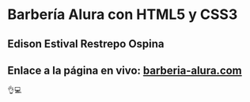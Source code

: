 # Barbería Alura con HTML5 y CSS3

## Edison Estival Restrepo Ospina 

## **Enlace a la página en vivo:** [barberia-alura.com](https://edirestrepo.github.io/Barber-a-Alura/ "Barberia-Alura") 

👌💻
